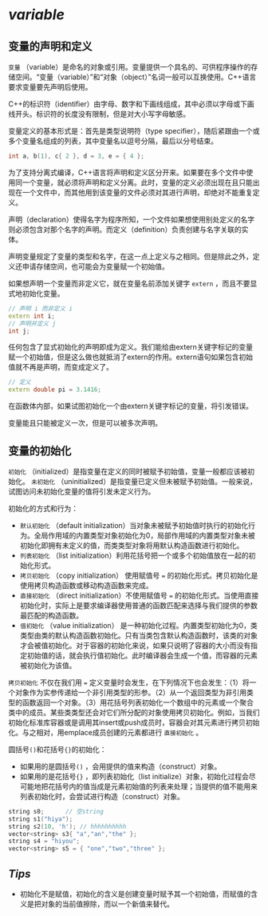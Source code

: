 # *variable*

## 变量的声明和定义

 `变量` （variable）是命名的对象或引用。变量提供一个具名的、可供程序操作的存储空间。“变量（variable）”和“对象（object）”名词一般可以互换使用。C++语言要求变量要先声明后使用。

C++的标识符（identifier）由字母、数字和下画线组成，其中必须以字母或下画线开头。标识符的长度没有限制，但是对大小写字母敏感。

变量定义的基本形式是：首先是类型说明符（type specifier），随后紧跟由一个或多个变量名组成的列表，其中变量名以逗号分隔，最后以分号结束。

```cpp
int a, b(1), c{ 2 }, d = 3, e = { 4 };
```

为了支持分离式编译，C++语言将声明和定义区分开来。如果要在多个文件中使用同一个变量，就必须将声明和定义分离。此时，变量的定义必须出现在且只能出现在一个文件中，而其他用到该变量的文件必须对其进行声明，却绝对不能重复定义。

声明（declaration）使得名字为程序所知，一个文件如果想使用别处定义的名字则必须包含对那个名字的声明。而定义（definition）负责创建与名字关联的实体。

声明变量规定了变量的类型和名字，在这一点上定义与之相同。但是除此之外，定义还申请存储空间，也可能会为变量赋一个初始值。

如果想声明一个变量而非定义它，就在变量名前添加关键字 `extern` ，而且不要显式地初始化变量。

```cpp
// 声明 i 而非定义 i
extern int i;
// 声明并定义 j
int j;
```

任何包含了显式初始化的声明即成为定义。我们能给由extern关键字标记的变量赋一个初始值，但是这么做也就抵消了extern的作用。extern语句如果包含初始值就不再是声明，而变成定义了。

```cpp
// 定义
extern double pi = 3.1416;
```

在函数体内部，如果试图初始化一个由extern关键字标记的变量，将引发错误。 

变量能且只能被定义一次，但是可以被多次声明。

## 变量的初始化

 `初始化` （initialized）是指变量在定义的同时被赋予初始值，变量一般都应该被初始化。 `未初始化` （uninitialized）是指变量已定义但未被赋予初始值。一般来说，试图访问未初始化变量的值将引发未定义行为。

初始化的方式和行为：

-  `默认初始化` （default initialization）当对象未被赋予初始值时执行的初始化行为。全局作用域的内置类型对象初始化为0，局部作用域的内置类型对象未被初始化即拥有未定义的值，而类类型对象将用默认构造函数进行初始化。
-  `列表初始化` （list initialization）利用花括号把一个或多个初始值放在一起的初始化形式。
-  `拷贝初始化` （copy initialization） 使用赋值号 `=` 的初始化形式。拷贝初始化是使用拷贝构造函数或移动构造函数来完成。
-  `直接初始化` （direct initialization）不使用赋值号 `=` 的初始化形式。当使用直接初始化时，实际上是要求编译器使用普通的函数匹配来选择与我们提供的参数最匹配的构造函数。
-  `值初始化` （value initialization） 是一种初始化过程。内置类型初始化为0，类类型由类的默认构造函数初始化。只有当类包含默认构造函数时，该类的对象才会被值初始化。对于容器的初始化来说，如果只说明了容器的大小而没有指定初始值的话，就会执行值初始化。此时编译器会生成一个值，而容器的元素被初始化为该值。

`拷贝初始化` 不仅在我们用 `=` 定义变量时会发生，在下列情况下也会发生：（1）将一个对象作为实参传递给一个非引用类型的形参。（2）从一个返回类型为非引用类型的函数返回一个对象。（3）用花括号列表初始化一个数组中的元素或一个聚合类中的成员。某些类类型还会对它们所分配的对象使用拷贝初始化。例如，当我们初始化标准库容器或是调用其insert或push成员时，容器会对其元素进行拷贝初始化。与之相对，用emplace成员创建的元素都进行 `直接初始化` 。

圆括号`()`和花括号`{}`的初始化：

- 如果用的是圆括号`()` ，会用提供的值来构造（construct）对象。
- 如果用的是花括号`{}` ，即列表初始化（list initialize）对象，初始化过程会尽可能地把花括号内的值当成是元素初始值的列表来处理；当提供的值不能用来列表初始化时，会尝试进行构造（construct）对象。

```cpp
string s0;		// 空string
string s1("hiya");
string s2(10, 'h');	// hhhhhhhhhh
vector<string> s3{ "a","an","the" };
string s4 = "hiyou";
vector<string> s5 = { "one","two","three" };
```



## *Tips*

- 初始化不是赋值，初始化的含义是创建变量时赋予其一个初始值，而赋值的含义是把对象的当前值擦除，而以一个新值来替代。